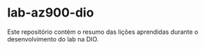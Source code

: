 # lab-az900-dio
Este repositório contém o resumo das lições aprendidas durante o desenvolvimento do lab na DIO.
